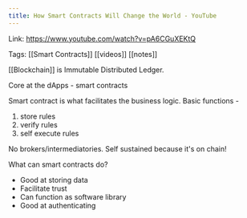 ```yaml
---
title: How Smart Contracts Will Change the World - YouTube
---
```


Link: https://www.youtube.com/watch?v=pA6CGuXEKtQ

Tags: [[Smart Contracts]] [[videos]] [[notes]]

[[Blockchain]] is Immutable Distributed Ledger.

Core at the dApps - smart contracts

Smart contract is what facilitates the business logic. Basic functions -

1. store rules
2. verify rules
3. self execute rules

No brokers/intermediatories. Self sustained because it's on chain!

What can smart contracts do?

- Good at storing data
- Facilitate trust
- Can function as software library
- Good at authenticating